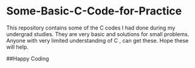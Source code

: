 # Some-Basic-C-Code-for-Practice
This repository contains some of the C codes I had done during my undergrad studies. They are very basic and solutions for small problems. Anyone with very limited understanding of C , can get these. Hope these will help.

##Happy Coding
